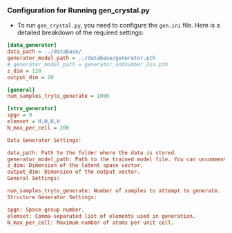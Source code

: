 ### Configuration for Running gen_crystal.py

- To run `gen_crystal.py`, you need to configure the `gen.ini` file. Here is a detailed breakdown of the required settings:

```ini
[data_generator]
data_path = ../database/
generator_model_path = ../database/generator.pth
# generator_model_path = generator_addnumber_2sa.pth
z_dim = 128
output_dim = 20

[general]
num_samples_tryto_generate = 1000

[stru_generator]
spgn = 9
elemset = H,H,H,H
N_max_per_cell = 200

Data Generator Settings:

data_path: Path to the folder where the data is stored.
generator_model_path: Path to the trained model file. You can uncomment the second option to use a different model.
z_dim: Dimension of the latent space vector.
output_dim: Dimension of the output vector.
General Settings:

num_samples_tryto_generate: Number of samples to attempt to generate.
Structure Generator Settings:

spgn: Space group number.
elemset: Comma-separated list of elements used in generation.
N_max_per_cell: Maximum number of atoms per unit cell.
